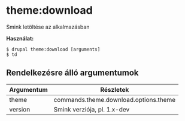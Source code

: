 # theme:download
Smink letöltése az alkalmazásban

**Használat:**
```
$ drupal theme:download [arguments] 
$ td  
```

## Rendelkezésre álló argumentumok
Argumentum | Részletek
---------|-------------
theme | commands.theme.download.options.theme
version | Smink verziója, pl. 1.x-dev
